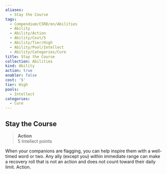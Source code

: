 ```yaml
---
aliases:
  - Stay the Course
tags:
  - Compendium/CSRD/en/Abilities
  - Ability
  - Ability/Action
  - Ability/Cost/5
  - Ability/Tier/High
  - Ability/Pool/Intellect
  - Ability/Categories/Cure
title: Stay the Course
collection: Abilities
kind: Ability
action: true
enabler: false
cost: '5'
tier: High
pools:
  - Intellect
categories:
  - Cure
---
```

## Stay the Course  
>**Action**  
>5 Intellect points
  
When your companions are flagging, you can help inspire them with a well-timed word or two. Any ally (except you) within immediate range can make a recovery roll that is not an action and does not count toward their daily limit. Action.